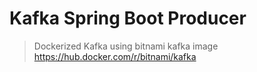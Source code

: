 # Kafka Spring Boot Producer
> Dockerized Kafka using bitnami kafka image    
> https://hub.docker.com/r/bitnami/kafka


